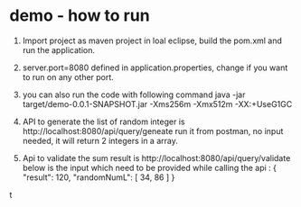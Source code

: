 # demo - how to run
1. Import project as maven project in loal eclipse, build the pom.xml and run the application.
2. server.port=8080 defined in application.properties, change if you want to run on any other port.
3. you can also run the code with following command
java -jar target/demo-0.0.1-SNAPSHOT.jar -Xms256m -Xmx512m -XX:+UseG1GC

4. API to generate the list of random integer is http://localhost:8080/api/query/geneate
run it from postman, no input needed, it will return 2 integers in a array.

5. Api to validate the sum result is http://localhost:8080/api/query/validate
   below is the input which need to be provided while calling the api : 
    {
           "result": 120,
           "randomNumL": [
               34,
               86
           ]
    }
   
t
